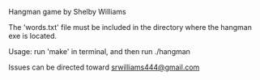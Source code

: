 Hangman game
by Shelby Williams


The 'words.txt' file must be included in the directory where the hangman exe is located.

Usage: run 'make' in terminal, and then run ./hangman

Issues can be directed toward srwilliams444@gmail.com


